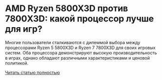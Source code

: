 # AMD Ryzen 5800X3D против 7800X3D: какой процессор лучше для игр?



Многие пользователи сталкиваются с дилеммой выбора между процессорами Ryzen 5 5800X3D и Ryzen 7 7800X3D для своих игровых систем. Оба процессора демонстрируют высокую производительность в играх, однако обладают различными характеристиками и ценовой политикой.

[Читать статью полностью](https://xyberbara.com/gaming/5800x3d-vs-7800x3d/)
